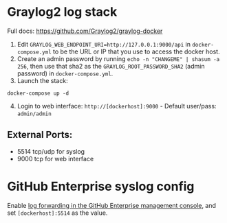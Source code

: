 # Graylog2 log stack

Full docs: https://github.com/Graylog2/graylog-docker

1. Edit `GRAYLOG_WEB_ENDPOINT_URI=http://127.0.0.1:9000/api` in `docker-compose.yml` to be the URL or IP that you use to access the docker host.
2. Create an admin password by running `echo -n "CHANGEME" | shasum -a 256`, then use that sha2 as the `GRAYLOG_ROOT_PASSWORD_SHA2` (admin password) in `docker-compose.yml`.
3. Launch the stack:
  ```
  docker-compose up -d
  ```

4. Login to web interface: `http://[dockerhost]:9000` - Default user/pass: `admin/admin`

## External Ports:
- 5514 tcp/udp for syslog
- 9000 tcp for web interface

# GitHub Enterprise syslog config

Enable [log forwarding in the GitHub Enterprise management console](https://help.github.com/enterprise/admin/articles/log-forwarding/), and set `[dockerhost]:5514` as the value.
